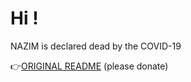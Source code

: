 # Hi !

NAZIM is declared dead by the COVID-19

👉[ORIGINAL README](https://github.com/nazimboudeffa/nazimboudeffa/blob/main/README-more.md) (please donate)
